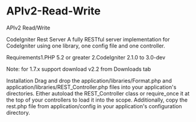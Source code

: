 APIv2-Read-Write
================

APIv2 Read/Write



CodeIgniter Rest Server
A fully RESTful server implementation for CodeIgniter using one library, one config file and one controller.



Requirements1.PHP 5.2 or greater
2.CodeIgniter 2.1.0 to 3.0-dev

Note: for 1.7.x support download v2.2 from Downloads tab



Installation
Drag and drop the application/libraries/Format.php and application/libraries/REST_Controller.php files into your application's directories. Either autoload the  REST_Controller  class or  require_once  it at the top of your controllers to load it into the scope. Additionally, copy the rest.php file from application/config in your application's configuration directory.
